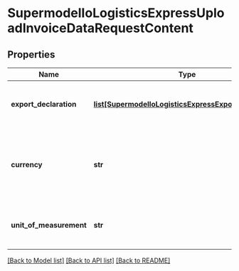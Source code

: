 # SupermodelIoLogisticsExpressUploadInvoiceDataRequestContent

## Properties
Name | Type | Description | Notes
------------ | ------------- | ------------- | -------------
**export_declaration** | [**list[SupermodelIoLogisticsExpressExportDeclaration]**](SupermodelIoLogisticsExpressExportDeclaration.md) | Here you can find all details related to export declaration | 
**currency** | **str** | For customs purposes please advise on currency code of the indicated amount in invoice. | 
**unit_of_measurement** | **str** | Please enter Unit of measurement - metric,imperial | 

[[Back to Model list]](../README.md#documentation-for-models) [[Back to API list]](../README.md#documentation-for-api-endpoints) [[Back to README]](../README.md)

